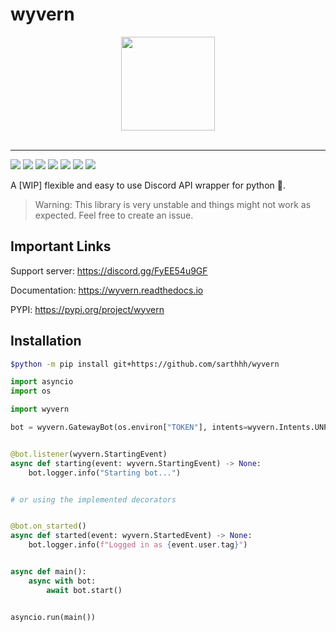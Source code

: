 # wyvern

<p align="center">
<img src="https://raw.githubusercontent.com/sarthhh/wyvern/master/docs/assets/wyvern.png" height=150 width=150><br><br>
</p>

----

<img src="https://img.shields.io/github/license/sarthhh/wyvern?style=flat-square">
<img src="https://img.shields.io/badge/code%20style-black-000000.svg?style=flat-square">
<img src="https://img.shields.io/badge/%20type_checker-pyright-%231674b1?style=flat-square">
<img src="https://img.shields.io/github/stars/sarthhh/wyvern?style=flat-square">
<img src="https://img.shields.io/github/last-commit/sarthhh/wyvern?style=flat-square">
<img src="https://img.shields.io/pypi/pyversions/wyvern?style=flat-square">
<img src="https://img.shields.io/pypi/v/wyvern?style=flat-square">

A [WIP] flexible and easy to use Discord API wrapper for python 🚀.
> Warning: This library is very unstable and things might not work as expected. Feel free to create an issue.

## Important Links

Support server: https://discord.gg/FyEE54u9GF

Documentation: https://wyvern.readthedocs.io

PYPI: https://pypi.org/project/wyvern

## Installation
```sh
$python -m pip install git+https://github.com/sarthhh/wyvern
```

```python
import asyncio
import os

import wyvern

bot = wyvern.GatewayBot(os.environ["TOKEN"], intents=wyvern.Intents.UNPRIVILEGED)


@bot.listener(wyvern.StartingEvent)
async def starting(event: wyvern.StartingEvent) -> None:
    bot.logger.info("Starting bot...")


# or using the implemented decorators


@bot.on_started()
async def started(event: wyvern.StartedEvent) -> None:
    bot.logger.info(f"Logged in as {event.user.tag}")


async def main():
    async with bot:
        await bot.start()


asyncio.run(main())
```